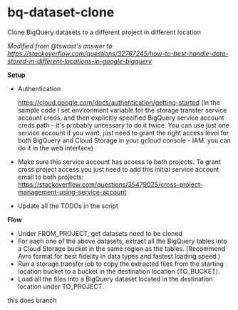 # bq-dataset-clone

Clone BigQuery datasets to a different project in different location

_Modified from @tswast's answer to
https://stackoverflow.com/questions/32767245/how-to-best-handle-data-stored-in-different-locations-in-google-bigquery_


**Setup**
- Authentication
  
  https://cloud.google.com/docs/authentication/getting-started
  (In the sample code I set environment variable for the storage transfer service account creds, and then explicitly specified BigQuery service account creds path - it's probably uncessary to do it twice. You can use just one service account if you want, just need to grant the right access level for both BigQuery and Cloud Storage in your gcloud console - IAM. you can do it in the web interface)

- Make sure this service account has access to both projects.
  To grant cross project access you just need to add this initial service account email to both projects:
  https://stackoverflow.com/questions/35479025/cross-project-management-using-service-account

- Update all the TODOs in the script


**Flow**
- Under FROM_PROJECT, get datasets need to be cloned
- For each one of the above datasets, extract all the BigQuery tables into a Cloud Storage bucket in the same region as the tables. (Recommend Avro format for best fidelity in data types and fastest loading speed.)
- Run a storage transfer job to copy the extracted files from the starting location bucket to a bucket in the destination location (TO_BUCKET).
- Load all the files into a BigQuery dataset located in the destination location under TO_PROJECT.

this does branch